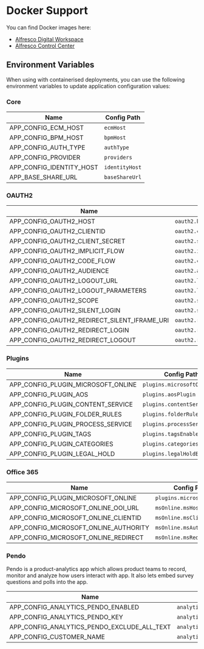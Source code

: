 # Docker Support

You can find Docker images here:

- [Alfresco Digital Workspace](https://quay.io/repository/alfresco/alfresco-digital-workspace?tab=tags)
- [Alfresco Control Center](https://quay.io/repository/alfresco/alfresco-control-center)

## Environment Variables

When using with containerised deployments, you can use the following environment variables to update application configuration values:

### Core

| Name                     | Config Path    |
|--------------------------|----------------|
| APP_CONFIG_ECM_HOST      | `ecmHost`      |
| APP_CONFIG_BPM_HOST      | `bpmHost`      |
| APP_CONFIG_AUTH_TYPE     | `authType`     |
| APP_CONFIG_PROVIDER      | `providers`    |
| APP_CONFIG_IDENTITY_HOST | `identityHost` |
| APP_BASE_SHARE_URL       | `baseShareUrl` |

### OAUTH2

| Name                                         | Config Path                      |
|----------------------------------------------|----------------------------------|
| APP_CONFIG_OAUTH2_HOST                       | `oauth2.host`                    |
| APP_CONFIG_OAUTH2_CLIENTID                   | `oauth2.clientId`                |
| APP_CONFIG_OAUTH2_CLIENT_SECRET              | `oauth2.secret`                  |
| APP_CONFIG_OAUTH2_IMPLICIT_FLOW              | `oauth2.implicitFlow`            |
| APP_CONFIG_OAUTH2_CODE_FLOW                  | `oauth2.codeFlow`                |
| APP_CONFIG_OAUTH2_AUDIENCE                   | `oauth2.audience`                |
| APP_CONFIG_OAUTH2_LOGOUT_URL                 | `oauth2.logoutUrl`               |
| APP_CONFIG_OAUTH2_LOGOUT_PARAMETERS          | `oauth2.logoutParameters`        |
| APP_CONFIG_OAUTH2_SCOPE                      | `oauth2.scope`                   |
| APP_CONFIG_OAUTH2_SILENT_LOGIN               | `oauth2.silentLogin`             |
| APP_CONFIG_OAUTH2_REDIRECT_SILENT_IFRAME_URI | `oauth2.redirectSilentIframeUri` |
| APP_CONFIG_OAUTH2_REDIRECT_LOGIN             | `oauth2.redirectUri`             |
| APP_CONFIG_OAUTH2_REDIRECT_LOGOUT            | `oauth2.redirectUriLogout`       |

### Plugins

| Name                               | Config Path                 |
|------------------------------------|-----------------------------|
| APP_CONFIG_PLUGIN_MICROSOFT_ONLINE | `plugins.microsoftOnline`   |
| APP_CONFIG_PLUGIN_AOS              | `plugins.aosPlugin`         |
| APP_CONFIG_PLUGIN_CONTENT_SERVICE  | `plugins.contentService`    |
| APP_CONFIG_PLUGIN_FOLDER_RULES     | `plugins.folderRules`       |
| APP_CONFIG_PLUGIN_PROCESS_SERVICE  | `plugins.processService`    |
| APP_CONFIG_PLUGIN_TAGS             | `plugins.tagsEnabled`       |
| APP_CONFIG_PLUGIN_CATEGORIES       | `plugins.categoriesEnabled` |
| APP_CONFIG_PLUGIN_LEGAL_HOLD       | `plugins.legalHoldEnabled`  |

### Office 365

| Name                                  | Config Path               |
|---------------------------------------|---------------------------|
| APP_CONFIG_PLUGIN_MICROSOFT_ONLINE    | `plugins.microsoftOnline` |
| APP_CONFIG_MICROSOFT_ONLINE_OOI_URL   | `msOnline.msHost`         |
| APP_CONFIG_MICROSOFT_ONLINE_CLIENTID  | `msOnline.msClientId`     |
| APP_CONFIG_MICROSOFT_ONLINE_AUTHORITY | `msOnline.msAuthority`    |
| APP_CONFIG_MICROSOFT_ONLINE_REDIRECT  | `msOnline.msRedirectUri`  |

### Pendo

Pendo is a product-analytics app which allows product teams to record, monitor and analyze how users interact with app. It also lets embed survey questions and polls into the app.

| Name                                        | Config Path                      |
|---------------------------------------------|----------------------------------|
| APP_CONFIG_ANALYTICS_PENDO_ENABLED          | `analytics.pendoEnabled`         |
| APP_CONFIG_ANALYTICS_PENDO_KEY              | `analytics.pendoKey`             |
| APP_CONFIG_ANALYTICS_PENDO_EXCLUDE_ALL_TEXT | `analytics.pendoExcludeAllText ` |
| APP_CONFIG_CUSTOMER_NAME                    | `analytics.pendoCustomerName`    |
